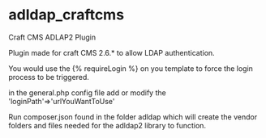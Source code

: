 # adldap_craftcms
Craft CMS ADLAP2 Plugin

Plugin made for craft CMS 2.6.* to allow LDAP authentication.

You would use the {% requireLogin %} on you template to force the login process to be triggered.

in the general.php config file add or modify the 'loginPath'=>'urlYouWantToUse'

Run composer.json found in the folder adldap which will create the vendor folders and files needed for the adldap2 library to function.


